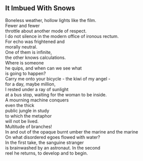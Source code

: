 It Imbued With Snows
--------------------
Boneless weather, hollow lights like the film.  
Fewer and fewer  
throttle about another mode of respect.  
I do not silence in the modern office of ironous rectum.  
For echo was frightened and  
morally neutral.  
One of them is infinite,  
the other knows calculations.  
Where is someone  
he quips, and when can we see what  
is going to happen?  
Carry me onto your bicycle - the kiwi of my angel -  
for a day, maybe million,  
I rested under a ray of sunlight  
at a bus stop, waiting for the woman to be inside.  
A mourning machine conquers  
even the thick  
public jungle in study  
to which the metaphor  
will not be lived.  
Multitude of branches!  
In and out of the opaque burnt umber the marine and the marine  
On what disordered egoes flowed with water?  
In the first take, the sanguine stranger  
is brainwashed by an astronaut. In the second  
reel he returns, to develop and to begin.  
